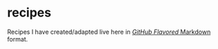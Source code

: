 # recipes
Recipes I have created/adapted live here in [_GitHub Flavored_ Markdown](https://github.github.com/gfm/) format.

